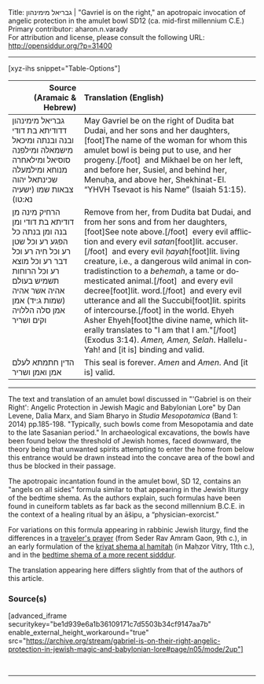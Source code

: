 <html>
<head></head>
<body>
Title: גבריאל מימינהון | "Gavriel is on the right," an apotropaic invocation of angelic protection in the amulet bowl SD12 (ca. mid-first millennium C.E.)<br />
Primary contributor: aharon.n.varady<br />
For attribution and license, please consult the following URL: <a href="http://opensiddur.org/?p=31400">http://opensiddur.org/?p=31400</a>
<p />
<hr />

[xyz-ihs snippet="Table-Options"]<table style="margin-left: auto; margin-right: auto;" class="draggable">
<thead><tr><th id="x" style="text-align: right;">Source (Aramaic & Hebrew)</th><th style="text-align: left;">Translation (English)</th></tr></thead>
<tbody>
<tr><td style="vertical-align:top;">
<div class="liturgy" lang="he">
גבריאל מימינהון 
דדודיתא בת דודי ובנה ובנתה 
ומיכאל מישמאלה 
ומילפנה סוסיאל 
ומילאחרה מנוחא 
ומילמעלה שכינתאל 
יהוה צבאות שמו <span class="citation">(ישעיה נא:טו)</span>
</span></div></td>
 
<td style="vertical-align:top;">
<div class="english" lang="en">
May Gavriel be on the right 
of Dudita bat Dudai, and her sons and her daughters,[foot]The name of the woman for whom this amulet bowl is being put to use, and her progeny.[/foot]&nbsp;  
and Mikhael be on her left, 
and before her, Susiel, 
and behind her, Menuḥa, 
and above her, Shekhinat-El. 
“YHVH Tsevaot is his Name” <span class="citation">(Isaiah 51:15)</span>. 
</div></td></tr>


<tr><td style="vertical-align:top;">
<div class="liturgy" lang="he">
הרחיק מינה 
מן דודיתא בת דודי ומן בנה ומן בנתה 
כל הפגע רע 
וכל שטן רע 
וכל חיה רע 
וכל דבר רע 
וכל מוצא רע 
וכל הרוחות תשמיש בעולם 
אהיה אשר אהיה <span class="citation">(שמות ג:יד)</span>
אמן אמן סלה 
הללויה 
וקים ושריר 
</span></div></td>
 
<td style="vertical-align:top;">
<div class="english" lang="en">
Remove from her, 
from Dudita bat Dudai, and from her sons and from her daughters, [foot]See note above.[/foot]&nbsp; 
every evil affliction  
and every evil <em>satan</em>[foot]lit. accuser.[/foot]&nbsp; 
and every evil <em>ḥayah</em>[foot]lit. living creature, i.e., a dangerous wild animal in contradistinction to a <em>behemah</em>, a tame or domesticated animal.[/foot]&nbsp;
and every evil decree[foot]lit. word.[/foot]&nbsp;  
and every evil utterance 
and all the Succubi[foot]lit. spirits of intercourse.[/foot] in the world. 
Ehyeh Asher Ehyeh[foot]the divine name, which literally translates to "I am that I am."[/foot] <span class="citation">(Exodus 3:14)</span>. 
<em>Amen, Amen, Selah</em>. 
Hallelu-Yah! 
and [it is] binding and valid.
</div></td></tr>


<tr><td style="vertical-align:top;">
<div class="liturgy" lang="he">
הדין חתמתא לעלם 
אמן ואמן 
ושריר
</span></div></td>
 
<td style="vertical-align:top;">
<div class="english" lang="en">
This seal is forever. 
<em>Amen</em> and <em>Amen</em>. 
And [it is] valid.
</div></td></tr>
</tbody></table>

<hr />

The text and translation of an amulet bowl discussed in "'Gabriel is on their Right': Angelic Protection in Jewish Magic and Babylonian Lore" by Dan Levene, Dalia Marx, and Siam Bharyo in <em>Studia Mesopotamica</em> (Band 1: 2014) pp.185-198. "Typically, such bowls come from Mesopotamia and date to the late Sasanian period." In archaeological excavations, the bowls have been found below the threshold of Jewish homes, faced downward, the theory being that unwanted spirits attempting to enter the home from below this entrance would be drawn instead into the concave area of the bowl and thus be blocked in their passage.

The apotropaic incantation found in the amulet bowl, SD 12, contains an "angels on all sides" formula similar to that appearing in the Jewish liturgy of the bedtime shema. As the authors explain, such formulas have been found in cuneiform tablets as far back as the second millennium B.C.E. in the context of a healing ritual by an āšipu, a “physician-exorcist.”

For variations on this formula appearing in rabbinic Jewish liturgy, find the differences in a <a href="https://opensiddur.org/prayers/life-cycle/living/travel/when-a-person-goes-out-at-night-an-apotropaic-invocation-of-angelic-protection-in-the-seder-rav-amram-gaon/">traveler's prayer</a> (from Seder Rav Amram Gaon, 9th c.), in an early formulation of the <a href="https://opensiddur.org/prayers/solilunar/everyday/nighttime/bedtime-shema/mikhael-is-on-my-right-an-apotropaic-invocation-of-angelic-protection-in-the-bedtime-shema-from-the-mahzor-vitry/">kriyat shema al hamitah</a> (in Maḥzor Vitry, 11th c.), and in the <a href="https://opensiddur.org/prayers/solilunar/everyday/nighttime/bedtime-shema/mikhael-is-on-my-right-an-angelic-invocation-for-divine-protection-in-the-bedtime-shema/">bedtime shema of a more recent sidddur</a>.

The translation appearing here differs slightly from that of the authors of this article.

<h3>Source(s)</h3>

[advanced_iframe securitykey="be1d939e6a1b36109171c7d5503b34cf9147aa7b" enable_external_height_workaround="true" src="https://archive.org/stream/gabriel-is-on-their-right-angelic-protection-in-jewish-magic-and-babylonian-lore#page/n05/mode/2up"]

&nbsp;

<hr />

&nbsp;
</body>
</html>
